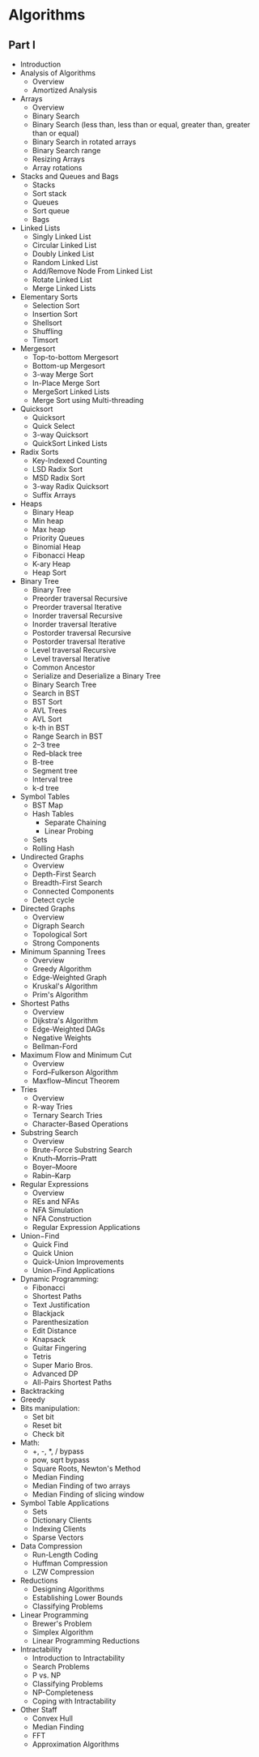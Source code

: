 # Algorithms

## Part I

* Introduction
* Analysis of Algorithms
    * Overview
    * Amortized Analysis
* Arrays
    * Overview
    * Binary Search
    * Binary Search (less than, less than or equal, greater than, greater than or equal)
    * Binary Search in rotated arrays
    * Binary Search range
    * Resizing Arrays
    * Array rotations
* Stacks and Queues and Bags
    * Stacks
    * Sort stack
    * Queues
    * Sort queue
    * Bags
* Linked  Lists
    * Singly Linked List
    * Circular Linked List
    * Doubly Linked List
    * Random Linked List
    * Add/Remove Node From Linked List
    * Rotate Linked List
    * Merge Linked Lists
* Elementary Sorts
    * Selection Sort
    * Insertion Sort
    * Shellsort
    * Shuffling
    * Timsort
* Mergesort
    * Top-to-bottom Mergesort
    * Bottom-up Mergesort
    * 3-way Merge Sort
    * In-Place Merge Sort
    * MergeSort Linked Lists
    * Merge Sort using Multi-threading
* Quicksort
    * Quicksort
    * Quick Select
    * 3-way Quicksort
    * QuickSort Linked Lists
* Radix Sorts
    * Key-Indexed Counting
    * LSD Radix Sort
    * MSD Radix Sort
    * 3-way Radix Quicksort
    * Suffix Arrays
* Heaps
    * Binary Heap
    * Min heap
    * Max heap
    * Priority Queues
    * Binomial Heap
    * Fibonacci Heap
    * K-ary Heap
    * Heap Sort
* Binary Tree
    * Binary Tree
    * Preorder traversal Recursive
    * Preorder traversal Iterative
    * Inorder traversal Recursive
    * Inorder traversal Iterative
    * Postorder traversal Recursive
    * Postorder traversal Iterative
    * Level traversal Recursive
    * Level traversal Iterative
    * Common Ancestor
    * Serialize and Deserialize a Binary Tree
    * Binary Search Tree
    * Search in BST
    * BST Sort
    * AVL Trees
    * AVL Sort
    * k-th in BST
    * Range Search in BST
    * 2–3 tree
    * Red–black tree
    * B-tree
    * Segment tree
    * Interval tree
    * k-d tree
* Symbol Tables
    * BST Map
    * Hash Tables
        * Separate Chaining
        * Linear Probing
    * Sets
    * Rolling Hash
* Undirected Graphs
    * Overview
    * Depth-First Search
    * Breadth-First Search
    * Connected Components
    * Detect cycle
* Directed Graphs
    * Overview
    * Digraph Search
    * Topological Sort 
    * Strong Components
* Minimum Spanning Trees
    * Overview
    * Greedy Algorithm
    * Edge-Weighted Graph
    * Kruskal's Algorithm
    * Prim's Algorithm
* Shortest Paths
    * Overview
    * Dijkstra's Algorithm
    * Edge-Weighted DAGs
    * Negative Weights
    * Bellman-Ford
* Maximum Flow and Minimum Cut
    * Overview
    * Ford–Fulkerson Algorithm
    * Maxflow–Mincut Theorem
* Tries
    * Overview
    * R-way Tries
    * Ternary Search Tries
    * Character-Based Operations
* Substring Search
    * Overview
    * Brute-Force Substring Search
    * Knuth–Morris–Pratt
    * Boyer–Moore
    * Rabin–Karp
* Regular Expressions
    * Overview
    * REs and NFAs
    * NFA Simulation
    * NFA Construction
    * Regular Expression Applications
* Union−Find
    * Quick Find
    * Quick Union
    * Quick-Union Improvements
    * Union−Find Applications
* Dynamic Programming: 
    * Fibonacci
    * Shortest Paths
    * Text Justification
    * Blackjack
    * Parenthesization
    * Edit Distance
    * Knapsack
    * Guitar Fingering
    * Tetris
    * Super Mario Bros.
    * Advanced DP
    * All-Pairs Shortest Paths
* Backtracking
* Greedy
* Bits manipulation:
    * Set bit
    * Reset bit
    * Check bit
* Math:
    * +, -, *, / bypass
    * pow, sqrt bypass
    * Square Roots, Newton's Method
    * Median Finding
    * Median Finding of two arrays
    * Median Finding of slicing window
* Symbol Table Applications
    * Sets
    * Dictionary Clients 
    * Indexing Clients
    * Sparse Vectors
* Data Compression
    * Run-Length Coding
    * Huffman Compression
    * LZW Compression
* Reductions
    * Designing Algorithms
    * Establishing Lower Bounds
    * Classifying Problems
* Linear Programming
    * Brewer's Problem
    * Simplex Algorithm
    * Linear Programming Reductions
* Intractability
    * Introduction to Intractability
    * Search Problems
    * P vs. NP
    * Classifying Problems
    * NP-Completeness
    * Coping with Intractability
* Other Staff
    * Convex Hull
    * Median Finding
    * FFT
    * Approximation Algorithms